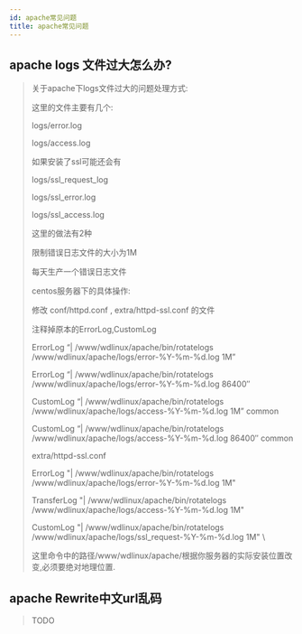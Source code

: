```yaml
---
id: apache常见问题
title: apache常见问题
---
```



## apache logs 文件过大怎么办?

> 关于apache下logs文件过大的问题处理方式:
>
> 这里的文件主要有几个:
>
> logs/error.log 
>
> logs/access.log 
>
> 如果安装了ssl可能还会有
>
> logs/ssl_request_log
>
> logs/ssl_error.log
>
> logs/ssl_access.log
>
> 
>
> 这里的做法有2种
>
> 限制错误日志文件的大小为1M
>
> 每天生产一个错误日志文件
>
> 
>
> centos服务器下的具体操作:
>
> 修改 conf/httpd.conf , extra/httpd-ssl.conf 的文件
>
> 注释掉原本的ErrorLog,CustomLog
>
> ErrorLog “| /www/wdlinux/apache/bin/rotatelogs /www/wdlinux/apache/logs/error-%Y-%m-%d.log 1M”
>
> ErrorLog “| /www/wdlinux/apache/bin/rotatelogs /www/wdlinux/apache/logs/error-%Y-%m-%d.log 86400″
>
> 
>
> CustomLog “| /www/wdlinux/apache/bin/rotatelogs /www/wdlinux/apache/logs/access-%Y-%m-%d.log 1M” common
>
> CustomLog “| /www/wdlinux/apache/bin/rotatelogs /www/wdlinux/apache/logs/access-%Y-%m-%d.log 86400″ common
>
> 
>
> extra/httpd-ssl.conf
>
> ErrorLog "| /www/wdlinux/apache/bin/rotatelogs /www/wdlinux/apache/logs/error-%Y-%m-%d.log 1M"
>
> TransferLog "| /www/wdlinux/apache/bin/rotatelogs /www/wdlinux/apache/logs/access-%Y-%m-%d.log 1M"
>
> CustomLog "| /www/wdlinux/apache/bin/rotatelogs /www/wdlinux/apache/logs/ssl_request-%Y-%m-%d.log 1M" \
>
> 
>
> 这里命令中的路径/www/wdlinux/apache/根据你服务器的实际安装位置改变,必须要绝对地理位置.

## apache  Rewrite中文url乱码

> TODO 

